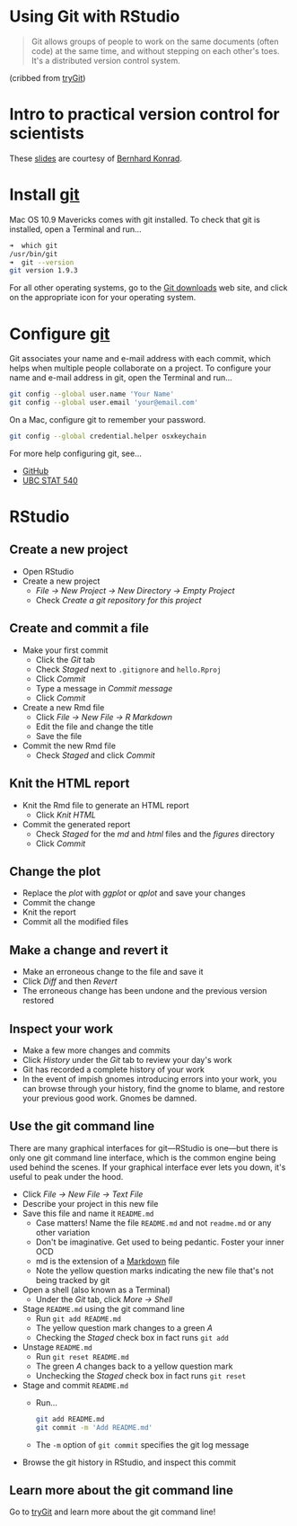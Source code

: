 Using Git with RStudio
======================

> Git allows groups of people to work on the same documents (often code)
at the same time, and without stepping on each other's toes. It's a
distributed version control system.

(cribbed from [tryGit][trygit])

Intro to practical version control for scientists
=================================================

These [slides][slides] are courtesy of [Bernhard Konrad][konrad].

[konrad]: https://github.com/BernhardKonrad
[slides]: http://htmlpreview.github.io/?https://github.com/BernhardKonrad/2014-02-22-SFU/blob/gh-pages/BK-slides/git-intro.slides.html

Install [git][git]
==================

Mac OS 10.9 Mavericks comes with git installed. To check that git is installed,
open a Terminal and run…

```sh
➜  which git
/usr/bin/git
➜  git --version
git version 1.9.3
```

For all other operating systems, go to the [Git downloads][gitdownloads] web
site, and click on the appropriate icon for your operating system.

[git]: http://git-scm.com
[gitdownloads]: http://git-scm.com/downloads

Configure [git][git]
====================

Git associates your name and e-mail address with each commit, which helps when
multiple people collaborate on a project. To configure your name and e-mail
address in git, open the Terminal and run…

```sh
git config --global user.name 'Your Name'
git config --global user.email 'your@email.com'
```

On a Mac, configure git to remember your password.

```sh
git config --global credential.helper osxkeychain
```

For more help configuring git, see…

+ [GitHub][setupgit]
+ [UBC STAT 540][stat540]

[setupgit]: https://github.com/jennybc/stat540_2014/blob/master/seminars/seminar92_git.md
[stat540]: https://github.com/jennybc/stat540_2014/blob/master/seminars/seminar92_git.md

RStudio
=======

Create a new project
--------------------

+ Open RStudio
+ Create a new project
  - *File -> New Project -> New Directory -> Empty Project*
  - Check *Create a git repository for this project*

Create and commit a file
------------------------

+ Make your first commit
  - Click the *Git* tab
  - Check *Staged* next to `.gitignore` and `hello.Rproj`
  - Click *Commit*
  - Type a message in *Commit message*
  - Click *Commit*
+ Create a new Rmd file
  - Click *File -> New File -> R Markdown*
  - Edit the file and change the title
  - Save the file
+ Commit the new Rmd file
  - Check *Staged* and click *Commit*

Knit the HTML report
--------------------

+ Knit the Rmd file to generate an HTML report
  - Click *Knit HTML*
+ Commit the generated report
  - Check *Staged* for the *md* and *html* files and the *figures* directory
  - Click *Commit*

Change the plot
---------------

+ Replace the *plot* with *ggplot* or *qplot* and save your changes
+ Commit the change
+ Knit the report
+ Commit all the modified files

Make a change and revert it
---------------------------

+ Make an erroneous change to the file and save it
+ Click *Diff* and then *Revert*
+ The erroneous change has been undone and the previous version restored

Inspect your work
-----------------

+ Make a few more changes and commits
+ Click *History* under the *Git* tab to review your day's work
+ Git has recorded a complete history of your work
+ In the event of impish gnomes introducing errors into your work, you can
  browse through your history, find the gnome to blame, and restore your
  previous good work. Gnomes be damned.

Use the git command line
------------------------

There are many graphical interfaces for git—RStudio is one—but there
is only one git command line interface, which is the common engine
being used behind the scenes. If your graphical interface ever lets
you down, it's useful to peak under the hood.

+ Click *File -> New File -> Text File*
+ Describe your project in this new file
+ Save this file and name it `README.md`
  - Case matters! Name the file `README.md` and not `readme.md` or any
    other variation
  - Don't be imaginative. Get used to being pedantic. Foster your inner OCD
  - md is the extension of a [Markdown](markdown) file
  - Note the yellow question marks indicating the new file that's not
    being tracked by git
+ Open a shell (also known as a Terminal)
  - Under the *Git* tab, click *More -> Shell*
+ Stage `README.md` using the git command line
  - Run `git add README.md`
  - The yellow question mark changes to a green *A*
  - Checking the *Staged* check box in fact runs `git add`
+ Unstage `README.md`
  - Run `git reset README.md`
  - The green *A* changes back to a yellow question mark
  - Unchecking the *Staged* check box in fact runs `git reset`
+ Stage and commit `README.md`
  - Run…

    ```sh
    git add README.md
    git commit -m 'Add README.md'
    ```
  - The `-m` option of `git commit` specifies the git log message
+ Browse the git history in RStudio, and inspect this commit

[markdown]: https://help.github.com/articles/markdown-basics

Learn more about the git command line
-------------------------------------

Go to [tryGit][tryGit] and learn more about the git command line!

[tryGit]: http://try.github.io
